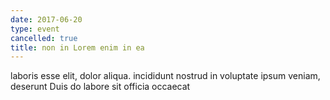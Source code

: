 ```yaml
---
date: 2017-06-20
type: event
cancelled: true
title: non in Lorem enim in ea
---
```

laboris esse elit, dolor aliqua. incididunt nostrud in voluptate ipsum veniam, deserunt Duis do labore sit officia occaecat